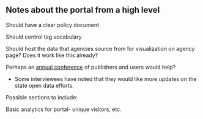 ## Notes about the portal from a high level


Should have a clear policy document

Should control tag vocabulary

Should host the data that agencies source from for visualization on agency page? Does it work like this already?

Perhaps an [annual conference](https://www.europeandataportal.eu/sites/default/files/edp_landscaping_insight_report_n4_2018.pdf) of publishers and users would help?
* Some interviewees have noted that they would like more updates on the state open data efforts. 



Possible sections to include:

Basic analytics for portal- unique visitors, etc.
